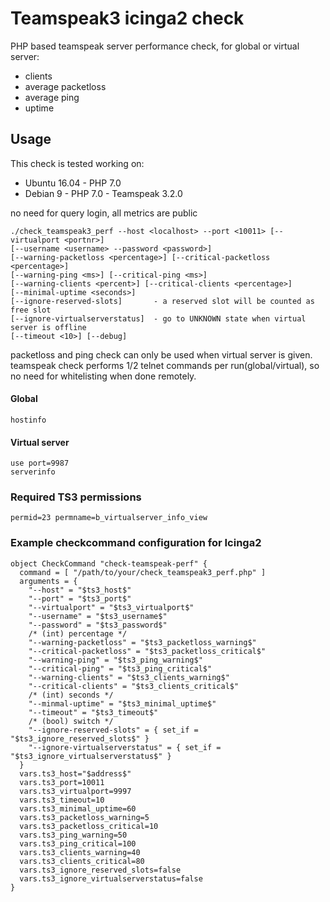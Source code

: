 Teamspeak3 icinga2 check
===============

PHP based teamspeak server performance check, for global or virtual server:

* clients
* average packetloss
* average ping
* uptime

Usage
-------------

This check is tested working on:
* Ubuntu 16.04 - PHP 7.0
* Debian 9 - PHP 7.0 - Teamspeak 3.2.0

no need for query login, all metrics are public
```
./check_teamspeak3_perf --host <localhost> --port <10011> [--virtualport <portnr>]
[--username <username> --password <password>]
[--warning-packetloss <percentage>] [--critical-packetloss <percentage>]
[--warning-ping <ms>] [--critical-ping <ms>]
[--warning-clients <percent>] [--critical-clients <percentage>]
[--minimal-uptime <seconds>]
[--ignore-reserved-slots]       - a reserved slot will be counted as free slot
[--ignore-virtualserverstatus]  - go to UNKNOWN state when virtual server is offline
[--timeout <10>] [--debug]
```

packetloss and ping check can only be used when virtual server is given.<br/>
teamspeak check performs 1/2 telnet commands per run(global/virtual), so no need for whitelisting when done remotely.

#### Global
```
hostinfo
```
#### Virtual server
```
use port=9987
serverinfo
```
### Required TS3 permissions
```
permid=23 permname=b_virtualserver_info_view
```
### Example checkcommand configuration for Icinga2
```
object CheckCommand "check-teamspeak-perf" {
  command = [ "/path/to/your/check_teamspeak3_perf.php" ]
  arguments = {
    "--host" = "$ts3_host$"
    "--port" = "$ts3_port$"
    "--virtualport" = "$ts3_virtualport$"
    "--username" = "$ts3_username$"
    "--password" = "$ts3_password$"
    /* (int) percentage */
    "--warning-packetloss" = "$ts3_packetloss_warning$"
    "--critical-packetloss" = "$ts3_packetloss_critical$"
    "--warning-ping" = "$ts3_ping_warning$"
    "--critical-ping" = "$ts3_ping_critical$"
    "--warning-clients" = "$ts3_clients_warning$"
    "--critical-clients" = "$ts3_clients_critical$"
    /* (int) seconds */
    "--minmal-uptime" = "$ts3_minimal_uptime$"
    "--timeout" = "$ts3_timeout$"
    /* (bool) switch */
    "--ignore-reserved-slots" = { set_if = "$ts3_ignore_reserved_slots$" }
    "--ignore-virtualserverstatus" = { set_if = "$ts3_ignore_virtualserverstatus$" }
  }
  vars.ts3_host="$address$"
  vars.ts3_port=10011
  vars.ts3_virtualport=9997
  vars.ts3_timeout=10
  vars.ts3_minimal_uptime=60
  vars.ts3_packetloss_warning=5
  vars.ts3_packetloss_critical=10
  vars.ts3_ping_warning=50
  vars.ts3_ping_critical=100
  vars.ts3_clients_warning=40
  vars.ts3_clients_critical=80
  vars.ts3_ignore_reserved_slots=false
  vars.ts3_ignore_virtualserverstatus=false
}
```
